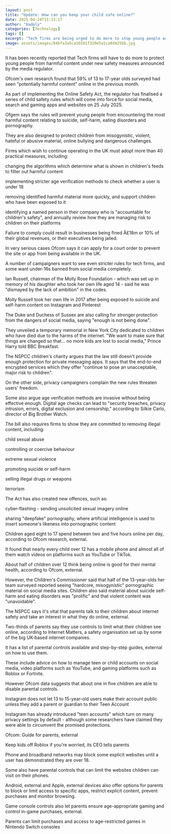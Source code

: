 ```yaml
---
layout: post
title: "Update: How can you keep your child safe online?"
date: 2025-04-24T15:13:17
author: "badely"
categories: [Technology]
tags: []
excerpt: "Tech firms are being urged to do more to stop young people accessing unsuitable material."
image: assets/images/84bfa3a5ca16581f320e5a1ca8d425bb.jpg
---
```


It has been recently reported that Tech firms will have to do more to protect young people from harmful content under new safety measures announced by the media regulator. 

Ofcom's own research found that 59% of 13 to 17-year olds surveyed had seen "potentially harmful content" online in the previous month. 

As part of implementing the Online Safety Act, the regulator has finalised a series of child safety rules which will come into force for social media, search and gaming apps and websites on 25 July 2025. 

Ofgem says the rules will prevent young people from encountering the most harmful content relating to suicide, self-harm, eating disorders and pornography. 

They are also designed to protect children from misogynistic, violent, hateful or abusive material, online bullying and dangerous challenges.

Firms which wish to continue operating in the UK must adopt more than 40 practical measures, including:

changing the algorithms which determine what is shown in children's feeds to filter out harmful content

implementing stricter age verification methods to check whether a user is under 18

removing identified harmful material more quickly, and support children who have been exposed to it 

identifying a named person in their company who is "accountable for children's safety", and annually review how they are managing risk to children on their platforms

Failure to comply could result in businesses being fined Â£18m or 10% of their global revenues, or their executives being jailed. 

In very serious cases Ofcom says it can apply for a court order to prevent the site or app from being available in the UK.

A number of campaigners want to see even stricter rules for tech firms, and some want under-16s banned from social media completely. 

Ian Russell, chairman of the Molly Rose Foundation - which was set up in memory of his daughter who took her own life aged 14 - said he was "dismayed by the lack of ambition" in the codes.

Molly Russell took her own life in 2017 after being exposed to suicide and self-harm content on Instagram and Pinterest

The Duke and Duchess of Sussex are also calling for stronger protection from the dangers of social media, saying "enough is not being done".

They unveiled a temporary memorial in New York City dedicated to children who have died due to the harms of the internet. "We want to make sure that things are changed so that... no more kids are lost to social media," Prince Harry told BBC Breakfast. 

The NSPCC children's charity argues that the law still doesn't provide enough protection for private messaging apps. It says that the end-to-end encrypted services which they offer "continue to pose an unacceptable, major risk to children".

On the other side, privacy campaigners complain the new rules threaten users' freedom. 

Some also argue age verification methods are invasive without being effective enough. Digital age checks can lead to "security breaches, privacy intrusion, errors, digital exclusion and censorship," according to Silkie Carlo, director of Big Brother Watch.

The bill also requires firms to show they are committed to removing illegal content, including:

child sexual abuse

controlling or coercive behaviour

extreme sexual violence

promoting suicide or self-harm

selling illegal drugs or weapons

terrorism

The Act has also created new offences, such as:

cyber-flashing - sending unsolicited sexual imagery online 

sharing "deepfake" pornography, where artificial intelligence is used to insert someone's likeness into pornographic content

Children aged eight to 17 spend between two and five hours online per day, according to Ofcom research, external. 

It found that nearly every child over 12 has a mobile phone and almost all of them watch videos on platforms such as YouTube or TikTok.

About half of children over 12 think being online is good for their mental health, according to Ofcom, external.

However, the Children's Commissioner said that half of the 13-year-olds her team surveyed reported seeing "hardcore, misogynistic" pornographic material on social media sites. Children also said material about suicide self-harm and eating disorders was "prolific" and that violent content was "unavoidable".

The NSPCC says it's vital that parents talk to their children about internet safety and take an interest in what they do online, external. 

Two-thirds of parents say they use controls to limit what their children see online, according to Internet Matters, a safety organisation set up by some of the big UK-based internet companies.

It has a list of parental controls available and step-by-step guides, external on how to use them.

These include advice on how to manage teen or child accounts on social media, video platforms such as YouTube, and gaming platforms such as Roblox or Fortnite. 

However Ofcom data suggests that about one in five children are able to disable parental controls.

Instagram does not let 13 to 15-year-old users make their account public unless they add a parent or guardian to their Teen Account

Instagram has already introduced "teen accounts" which turn on many privacy settings by default - although some researchers have claimed they were able to circumvent the promised protections. 

Ofcom: Guide for parents, external

Keep kids off Roblox if you're worried, its CEO tells parents

Phone and broadband networks may block some explicit websites until a user has demonstrated they are over 18. 

Some also have parental controls that can limit the websites children can visit on their phones.

Android, external and Apple, external devices also offer options for parents to block or limit access to specific apps, restrict explicit content, prevent purchases and monitor browsing.

Game console controls also let parents ensure age-appropriate gaming and control in-game purchases, external.

Parents can limit purchases and access to age-restricted games in Nintendo Switch consoles

